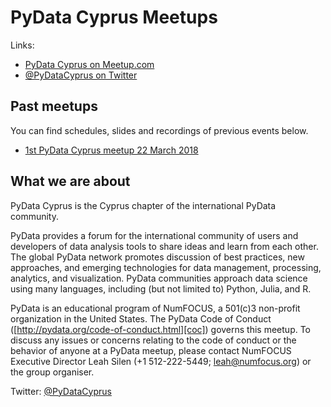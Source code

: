 # PyData Cyprus Meetups

Links:
- [PyData Cyprus on Meetup.com][meetup]
- [@PyDataCyprus on Twitter][twitter]

## Past meetups

You can find schedules, slides and recordings of previous events below.
- [1st PyData Cyprus meetup 22 March 2018][meetup:1]

[meetup:1]: ./meetup_2018_03_22

## What we are about

PyData Cyprus is the Cyprus chapter of the international PyData community.

PyData provides a forum for the international community of users and developers
of data analysis tools to share ideas and learn from each other. The global
PyData network promotes discussion of best practices, new approaches, and
emerging technologies for data management, processing, analytics, and
visualization. PyData communities approach data science using many languages,
including (but not limited to) Python, Julia, and R.

PyData is an educational program of NumFOCUS, a 501(c)3 non-profit organization
in the United States. The PyData Code of Conduct
([http://pydata.org/code-of-conduct.html][coc]) governs this meetup. To discuss
any issues or concerns relating to the code of conduct or the behavior of
anyone at a PyData meetup, please contact NumFOCUS Executive Director Leah
Silen (+1 512-222-5449; leah@numfocus.org) or the group organiser.

Twitter: [@PyDataCyprus][twitter]

[twitter]: https://twitter.com/PyDataCyprus
[coc]: http://pydata.org/code-of-conduct.html
[meetup]: https://www.meetup.com/PyData-Cyprus/
[youtube]: https://www.youtube.com/channel/UCLx854lMH98BpyVfi-bnQkw
